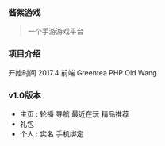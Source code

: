 ### 酱紫游戏

> 一个手游游戏平台


### 项目介绍

开始时间 2017.4
前端 Greentea
PHP Old Wang

### v1.0版本

- 主页 : 轮播 导航 最近在玩 精品推荐
- 礼包
- 个人 : 实名 手机绑定
